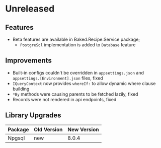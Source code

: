 # Unreleased

## Features

- Beta features are available in Baked.Recipe.Service package;
  - `PostgreSql` implementation is added to `Database` feature

## Improvements

- Built-in configs couldn't be overridden in `appsettings.json` and
  `appsettings.[Environment].json` files, fixed
- `IQueryContext` now provides `whereIf:` to allow dynamic where clause building
- `*By` methods were causing parents to be fetched lazily, fixed
- Records were not rendered in api endpoints, fixed

## Library Upgrades

| Package  | Old Version | New Version |
| -------- | ----------- | ----------- |
| Npgsql   | new         | 8.0.4       |
